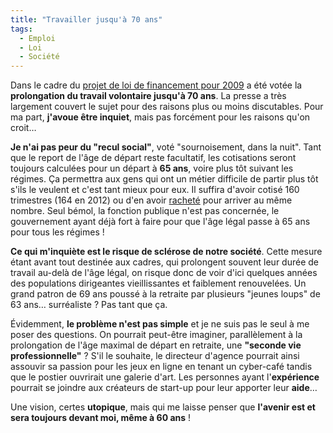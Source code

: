 ```yaml
---
title: "Travailler jusqu'à 70 ans"
tags:
  - Emploi
  - Loi
  - Société
---
```


Dans le cadre du
[projet de loi de financement pour 2009](http://www.assemblee-nationale.fr/13/dossiers/plfss_2009.asp)
a été votée la **prolongation du travail volontaire jusqu'à 70 ans**. La presse
a très largement couvert le sujet pour des raisons plus ou moins discutables.
Pour ma part, **j'avoue être inquiet**, mais pas forcément pour les raisons
qu'on croit…

**Je n'ai pas peur du "recul social"**, voté "sournoisement, dans la nuit". Tant
que le report de l'âge de départ reste facultatif, les cotisations seront
toujours calculées pour un départ à **65 ans**, voire plus tôt suivant les
régimes. Ça permettra aux gens qui ont un métier difficile de partir plus tôt
s'ils le veulent et c'est tant mieux pour eux. Il suffira d'avoir cotisé 160
trimestres (164 en 2012) ou d'en avoir
[racheté](http://www.dossierfamilial.com/emploi/retraite/racheter-des-trimestres-pour-votre-retraite,1161)
pour arriver au même nombre. Seul bémol, la fonction publique n'est pas
concernée, le gouvernement ayant déjà fort à faire pour que l'âge légal passe à
65 ans pour tous les régimes&nbsp;!

**Ce qui m'inquiète est le risque de sclérose de notre société**. Cette mesure
étant avant tout destinée aux cadres, qui prolongent souvent leur durée de
travail au-delà de l'âge légal, on risque donc de voir d'ici quelques années des
populations dirigeantes vieillissantes et faiblement renouvelées. Un grand
patron de 69 ans poussé à la retraite par plusieurs "jeunes loups" de 63 ans…
surréaliste&nbsp;? Pas tant que ça.

Évidemment, **le problème n'est pas simple** et je ne suis pas le seul à me
poser des questions. On pourrait peut-être imaginer, parallèlement à la
prolongation de l'âge maximal de départ en retraite, une **"seconde vie
professionnelle"**&nbsp;? S'il le souhaite, le directeur d'agence pourrait ainsi
assouvir sa passion pour les jeux en ligne en tenant un cyber-café tandis que le
postier ouvrirait une galerie d'art. Les personnes ayant l'**expérience**
pourrait se joindre aux créateurs de start-up pour leur apporter leur **aide**…

Une vision, certes **utopique**, mais qui me laisse penser que **l'avenir est et
sera toujours devant moi, même à 60 ans**&nbsp;!
